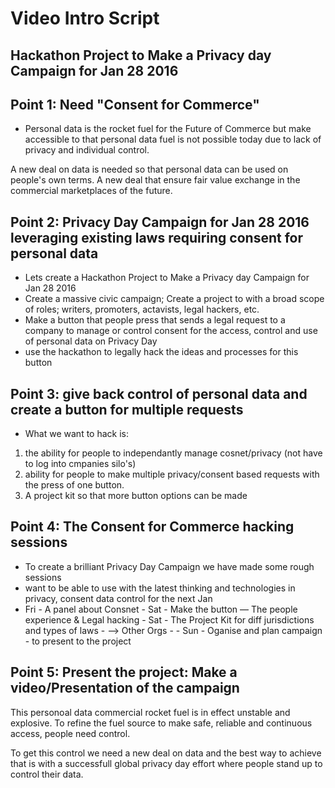 
# Video Intro Script

## Hackathon Project to Make a Privacy day Campaign for Jan 28 2016

## Point 1: Need "Consent for Commerce"

- Personal data  is the rocket fuel for the Future of Commerce but make accessible to that personal data fuel is not possible today due to lack of privacy and individual control.

A new deal on data is needed so that personal data can be used on people's own terms.  A new deal that ensure fair value exchange in the commercial marketplaces of the future. 

## Point 2: Privacy Day Campaign for Jan 28 2016 leveraging existing laws requiring consent for personal data

- Lets create a  Hackathon Project to Make a Privacy day Campaign for Jan 28 2016
- Create a massive civic campaign;  Create a project to with a broad scope of roles; writers, promoters, actavists, legal hackers, etc. 
- Make a button that people press that sends a legal request to a company to manage or control consent for the access, control and use of personal data on Privacy Day
- use the hackathon to legally hack the ideas and processes for this button

## Point 3: give back control of personal data and create a button for multiple requests

- What we want to hack is:
1. the ability for people to independantly manage cosnet/privacy (not have to log into cmpanies silo's)
2. ability for people to make multiple privacy/consent based requests with the press of one button. 
3. A project kit so that more button options can be made

## Point 4: The Consent for Commerce hacking sessions 

- To create a brilliant Privacy Day Campaign we have made some rough sessions 
- want to be able to use with the latest thinking and technologies in privacy, consent data control  for the next Jan
- Fri - A panel about Consnet
        - Sat - Make the button — The people experience & Legal hacking
        - Sat - The Project Kit for diff jurisdictions and types of laws -  —> Other Orgs
            - 
        - Sun - Oganise and plan campaign
        - to present to the project

## Point 5: Present the project: Make a video/Presentation of the campaign 

This personoal data commercial rocket fuel is in effect unstable and explosive.  To refine the fuel source to make  safe, reliable and continuous access, people need control. 

To get this control we need a new deal on data and the best way to achieve that is with a successfull global privacy day  effort where people stand up to control their data.  


